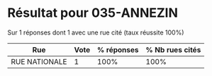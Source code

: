 # Résultat pour 035-ANNEZIN

Sur 1 réponses dont 1 avec une rue cité (taux réussite 100%)

| Rue | Vote | % réponses | % Nb rues cités|
|-----|------|------------|----------------|
| RUE NATIONALE | 1 | 100% | 100%|
